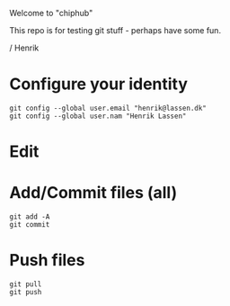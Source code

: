 ﻿Welcome to "chiphub"

This repo is for testing git stuff - perhaps have some fun.

/ Henrik

# Configure your identity
```
git config --global user.email "henrik@lassen.dk"
git config --global user.nam "Henrik Lassen"   
```

# Edit

# Add/Commit files (all)
```
git add -A
git commit
```
# Push files
```
git pull
git push
```
